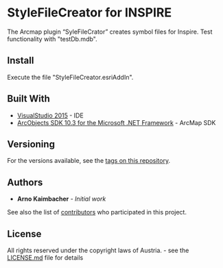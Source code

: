 # StyleFileCreator for INSPIRE

The Arcmap plugin “SyleFileCrator” creates symbol files for Inspire. 
Test functionality with "testDb.mdb".

## Install

Execute the file "StyleFileCreator.esriAddIn".

## Built With

* [VisualStudio 2015](https://www.visualstudio.com/de/) - IDE
* [ArcObjects SDK 10.3 for the Microsoft .NET Framework](http://help.arcgis.com/en/sdk/10.0/arcobjects_net/ao_home.html) - ArcMap SDK

## Versioning

For the versions available, see the [tags on this repository](https://github.com/geolba/StyleFileCreator/tags). 

## Authors

* **Arno Kaimbacher** - *Initial work* 

See also the list of [contributors](https://github.com/geolba/StyleFileCreator/contributors) who participated in this project.

## License

All rights reserved under the copyright laws of Austria. - see the [LICENSE.md](LICENSE.md) file for details
